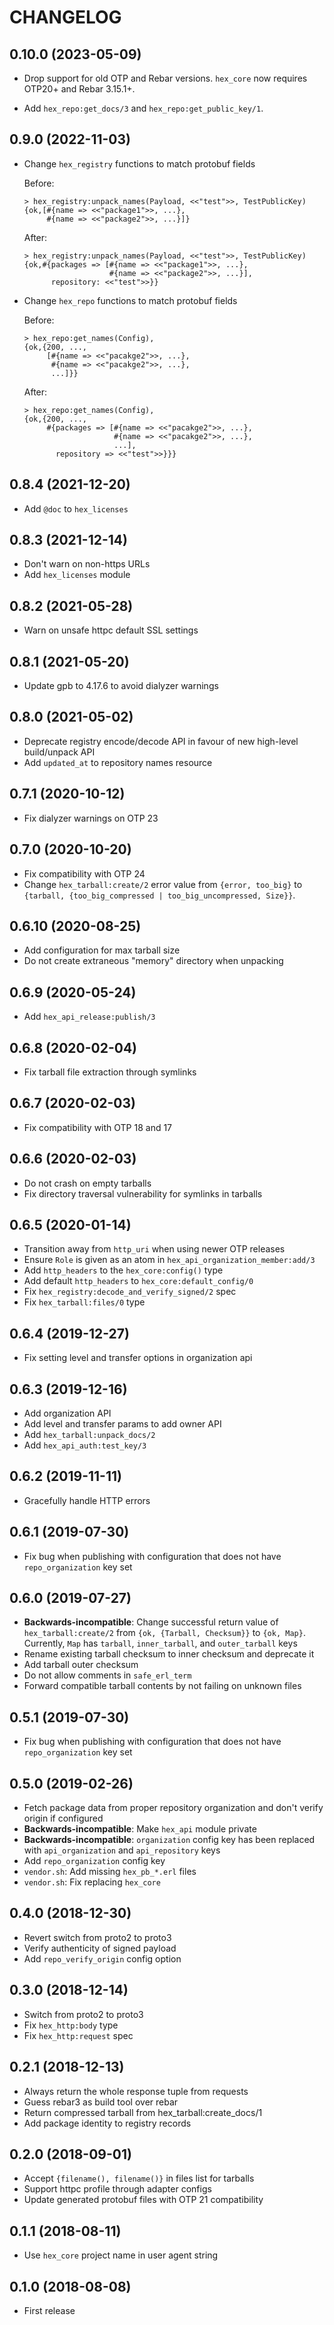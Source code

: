 # CHANGELOG

## 0.10.0 (2023-05-09)

* Drop support for old OTP and Rebar versions. `hex_core` now requires OTP20+ and Rebar 3.15.1+.

* Add `hex_repo:get_docs/3` and `hex_repo:get_public_key/1`.

## 0.9.0 (2022-11-03)

* Change `hex_registry` functions to match protobuf fields

  Before:

      > hex_registry:unpack_names(Payload, <<"test">>, TestPublicKey)
      {ok,[#{name => <<"package1">>, ...},
           #{name => <<"package2">>, ...}]}

  After:

      > hex_registry:unpack_names(Payload, <<"test">>, TestPublicKey)
      {ok,#{packages => [#{name => <<"package1">>, ...},
                         #{name => <<"package2">>, ...}],
            repository: <<"test">>}}

* Change `hex_repo` functions to match protobuf fields

  Before:

      > hex_repo:get_names(Config),
      {ok,{200, ...,
           [#{name => <<"pacakge2">>, ...},
            #{name => <<"pacakge2">>, ...},
            ...]}}

  After:

      > hex_repo:get_names(Config),
      {ok,{200, ...,
           #{packages => [#{name => <<"pacakge2">>, ...},
                          #{name => <<"pacakge2">>, ...},
                          ...],
             repository => <<"test">>}}}

## 0.8.4 (2021-12-20)

* Add `@doc` to `hex_licenses`
## 0.8.3 (2021-12-14)

* Don't warn on non-https URLs
* Add `hex_licenses` module

## 0.8.2 (2021-05-28)

* Warn on unsafe httpc default SSL settings

## 0.8.1 (2021-05-20)

* Update gpb to 4.17.6 to avoid dialyzer warnings

## 0.8.0 (2021-05-02)

* Deprecate registry encode/decode API in favour of new high-level build/unpack API
* Add `updated_at` to repository names resource

## 0.7.1 (2020-10-12)

* Fix dialyzer warnings on OTP 23

## 0.7.0 (2020-10-20)

* Fix compatibility with OTP 24
* Change `hex_tarball:create/2` error value from `{error, too_big}` to `{tarball, {too_big_compressed | too_big_uncompressed, Size}}`.

## 0.6.10 (2020-08-25)

* Add configuration for max tarball size
* Do not create extraneous "memory" directory when unpacking

## 0.6.9 (2020-05-24)

* Add `hex_api_release:publish/3`

## 0.6.8 (2020-02-04)

* Fix tarball file extraction through symlinks

## 0.6.7 (2020-02-03)

* Fix compatibility with OTP 18 and 17

## 0.6.6 (2020-02-03)

* Do not crash on empty tarballs
* Fix directory traversal vulnerability for symlinks in tarballs

## 0.6.5 (2020-01-14)

* Transition away from `http_uri` when using newer OTP releases
* Ensure `Role` is given as an atom in `hex_api_organization_member:add/3`
* Add `http_headers` to the `hex_core:config()` type
* Add default `http_headers` to `hex_core:default_config/0`
* Fix `hex_registry:decode_and_verify_signed/2` spec
* Fix `hex_tarball:files/0` type

## 0.6.4 (2019-12-27)

* Fix setting level and transfer options in organization api

## 0.6.3 (2019-12-16)

* Add organization API
* Add level and transfer params to add owner API
* Add `hex_tarball:unpack_docs/2`
* Add `hex_api_auth:test_key/3`

## 0.6.2 (2019-11-11)

* Gracefully handle HTTP errors

## 0.6.1 (2019-07-30)

* Fix bug when publishing with configuration that does not have `repo_organization` key set

## 0.6.0 (2019-07-27)

* **Backwards-incompatible**: Change successful return value of `hex_tarball:create/2` from
  `{ok, {Tarball, Checksum}}` to `{ok, Map}`. Currently, `Map` has `tarball`, `inner_tarball`,
  and `outer_tarball` keys
* Rename existing tarball checksum to inner checksum and deprecate it
* Add tarball outer checksum
* Do not allow comments in `safe_erl_term`
* Forward compatible tarball contents by not failing on unknown files

## 0.5.1 (2019-07-30)

* Fix bug when publishing with configuration that does not have `repo_organization` key set

## 0.5.0 (2019-02-26)

* Fetch package data from proper repository organization and don't verify origin if configured
* **Backwards-incompatible**: Make `hex_api` module private
* **Backwards-incompatible**: `organization` config key has been replaced with `api_organization`
  and `api_repository` keys
* Add `repo_organization` config key
* `vendor.sh`: Add missing `hex_pb_*.erl` files
* `vendor.sh`: Fix replacing `hex_core`

## 0.4.0 (2018-12-30)

* Revert switch from proto2 to proto3
* Verify authenticity of signed payload
* Add `repo_verify_origin` config option

## 0.3.0 (2018-12-14)

* Switch from proto2 to proto3
* Fix `hex_http:body` type
* Fix `hex_http:request` spec

## 0.2.1 (2018-12-13)

* Always return the whole response tuple from requests
* Guess rebar3 as build tool over rebar
* Return compressed tarball from hex_tarball:create_docs/1
* Add package identity to registry records

## 0.2.0 (2018-09-01)

* Accept `{filename(), filename()}` in files list for tarballs
* Support httpc profile through adapter configs
* Update generated protobuf files with OTP 21 compatibility

## 0.1.1 (2018-08-11)

* Use `hex_core` project name in user agent string

## 0.1.0 (2018-08-08)

* First release
